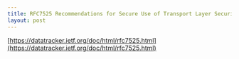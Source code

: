 ```yaml
---
title: RFC7525 Recommendations for Secure Use of Transport Layer Security (TLS) and Datagram Transport Layer Security (DTLS)
layout: post
---
```


[https://datatracker.ietf.org/doc/html/rfc7525.html](https://datatracker.ietf.org/doc/html/rfc7525.html)
